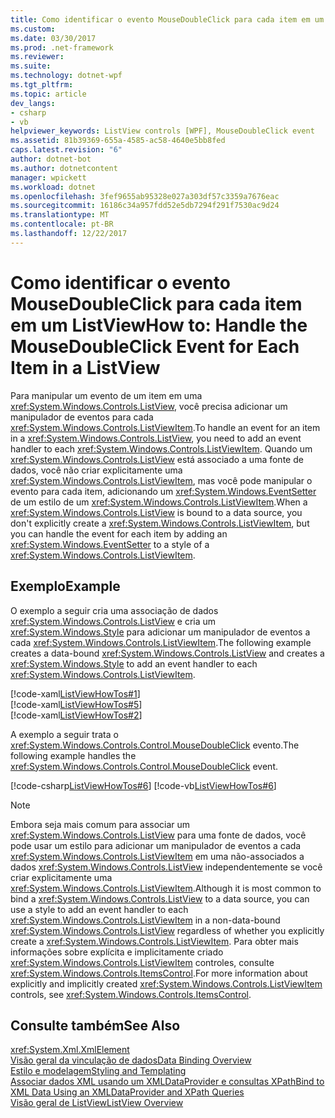 ```yaml
---
title: Como identificar o evento MouseDoubleClick para cada item em um ListView
ms.custom: 
ms.date: 03/30/2017
ms.prod: .net-framework
ms.reviewer: 
ms.suite: 
ms.technology: dotnet-wpf
ms.tgt_pltfrm: 
ms.topic: article
dev_langs:
- csharp
- vb
helpviewer_keywords: ListView controls [WPF], MouseDoubleClick event
ms.assetid: 81b39369-655a-4585-ac58-4640e5bb8fed
caps.latest.revision: "6"
author: dotnet-bot
ms.author: dotnetcontent
manager: wpickett
ms.workload: dotnet
ms.openlocfilehash: 3fef9655ab95328e027a303df57c3359a7676eac
ms.sourcegitcommit: 16186c34a957fdd52e5db7294f291f7530ac9d24
ms.translationtype: MT
ms.contentlocale: pt-BR
ms.lasthandoff: 12/22/2017
---
```

# <a name="how-to-handle-the-mousedoubleclick-event-for-each-item-in-a-listview"></a><span data-ttu-id="06549-102">Como identificar o evento MouseDoubleClick para cada item em um ListView</span><span class="sxs-lookup"><span data-stu-id="06549-102">How to: Handle the MouseDoubleClick Event for Each Item in a ListView</span></span>
<span data-ttu-id="06549-103">Para manipular um evento de um item em uma <xref:System.Windows.Controls.ListView>, você precisa adicionar um manipulador de eventos para cada <xref:System.Windows.Controls.ListViewItem>.</span><span class="sxs-lookup"><span data-stu-id="06549-103">To handle an event for an item in a <xref:System.Windows.Controls.ListView>, you need to add an event handler to each <xref:System.Windows.Controls.ListViewItem>.</span></span> <span data-ttu-id="06549-104">Quando um <xref:System.Windows.Controls.ListView> está associado a uma fonte de dados, você não criar explicitamente uma <xref:System.Windows.Controls.ListViewItem>, mas você pode manipular o evento para cada item, adicionando um <xref:System.Windows.EventSetter> de um estilo de um <xref:System.Windows.Controls.ListViewItem>.</span><span class="sxs-lookup"><span data-stu-id="06549-104">When a <xref:System.Windows.Controls.ListView> is bound to a data source, you don't explicitly create a <xref:System.Windows.Controls.ListViewItem>, but you can handle the event for each item by adding an <xref:System.Windows.EventSetter> to a style of a <xref:System.Windows.Controls.ListViewItem>.</span></span>  
  
## <a name="example"></a><span data-ttu-id="06549-105">Exemplo</span><span class="sxs-lookup"><span data-stu-id="06549-105">Example</span></span>  
 <span data-ttu-id="06549-106">O exemplo a seguir cria uma associação de dados <xref:System.Windows.Controls.ListView> e cria um <xref:System.Windows.Style> para adicionar um manipulador de eventos a cada <xref:System.Windows.Controls.ListViewItem>.</span><span class="sxs-lookup"><span data-stu-id="06549-106">The following example creates a data-bound <xref:System.Windows.Controls.ListView> and creates a <xref:System.Windows.Style> to add an event handler to each <xref:System.Windows.Controls.ListViewItem>.</span></span>  
  
 [!code-xaml[ListViewHowTos#1](../../../../samples/snippets/csharp/VS_Snippets_Wpf/ListViewHowTos/CSharp/Window1.xaml#1)]  
[!code-xaml[ListViewHowTos#5](../../../../samples/snippets/csharp/VS_Snippets_Wpf/ListViewHowTos/CSharp/Window1.xaml#5)]  
[!code-xaml[ListViewHowTos#2](../../../../samples/snippets/csharp/VS_Snippets_Wpf/ListViewHowTos/CSharp/Window1.xaml#2)]  
  
 <span data-ttu-id="06549-107">A exemplo a seguir trata o <xref:System.Windows.Controls.Control.MouseDoubleClick> evento.</span><span class="sxs-lookup"><span data-stu-id="06549-107">The following example handles the <xref:System.Windows.Controls.Control.MouseDoubleClick> event.</span></span>  
  
 [!code-csharp[ListViewHowTos#6](../../../../samples/snippets/csharp/VS_Snippets_Wpf/ListViewHowTos/CSharp/Window1.xaml.cs#6)]
 [!code-vb[ListViewHowTos#6](../../../../samples/snippets/visualbasic/VS_Snippets_Wpf/ListViewHowTos/VisualBasic/Window1.xaml.vb#6)]  
  
> [!NOTE]
>  <span data-ttu-id="06549-108">Embora seja mais comum para associar um <xref:System.Windows.Controls.ListView> para uma fonte de dados, você pode usar um estilo para adicionar um manipulador de eventos a cada <xref:System.Windows.Controls.ListViewItem> em uma não-associados a dados <xref:System.Windows.Controls.ListView> independentemente se você criar explicitamente uma <xref:System.Windows.Controls.ListViewItem>.</span><span class="sxs-lookup"><span data-stu-id="06549-108">Although it is most common to bind a <xref:System.Windows.Controls.ListView> to a data source, you can use a style to add an event handler to each <xref:System.Windows.Controls.ListViewItem> in a non-data-bound <xref:System.Windows.Controls.ListView> regardless of whether you explicitly create a <xref:System.Windows.Controls.ListViewItem>.</span></span>  <span data-ttu-id="06549-109">Para obter mais informações sobre explícita e implicitamente criado <xref:System.Windows.Controls.ListViewItem> controles, consulte <xref:System.Windows.Controls.ItemsControl>.</span><span class="sxs-lookup"><span data-stu-id="06549-109">For more information about explicitly and implicitly created <xref:System.Windows.Controls.ListViewItem> controls, see <xref:System.Windows.Controls.ItemsControl>.</span></span>  
  
## <a name="see-also"></a><span data-ttu-id="06549-110">Consulte também</span><span class="sxs-lookup"><span data-stu-id="06549-110">See Also</span></span>  
 <xref:System.Xml.XmlElement>  
 [<span data-ttu-id="06549-111">Visão geral da vinculação de dados</span><span class="sxs-lookup"><span data-stu-id="06549-111">Data Binding Overview</span></span>](../../../../docs/framework/wpf/data/data-binding-overview.md)  
 [<span data-ttu-id="06549-112">Estilo e modelagem</span><span class="sxs-lookup"><span data-stu-id="06549-112">Styling and Templating</span></span>](../../../../docs/framework/wpf/controls/styling-and-templating.md)  
 [<span data-ttu-id="06549-113">Associar dados XML usando um XMLDataProvider e consultas XPath</span><span class="sxs-lookup"><span data-stu-id="06549-113">Bind to XML Data Using an XMLDataProvider and XPath Queries</span></span>](../../../../docs/framework/wpf/data/how-to-bind-to-xml-data-using-an-xmldataprovider-and-xpath-queries.md)  
 [<span data-ttu-id="06549-114">Visão geral de ListView</span><span class="sxs-lookup"><span data-stu-id="06549-114">ListView Overview</span></span>](../../../../docs/framework/wpf/controls/listview-overview.md)
